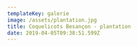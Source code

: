 ```yaml
---
templateKey: galerie
image: /assets/plantation.jpg
title: Coquelicots Besançon - plantation
date: 2019-04-05T09:38:51.599Z
---
```


